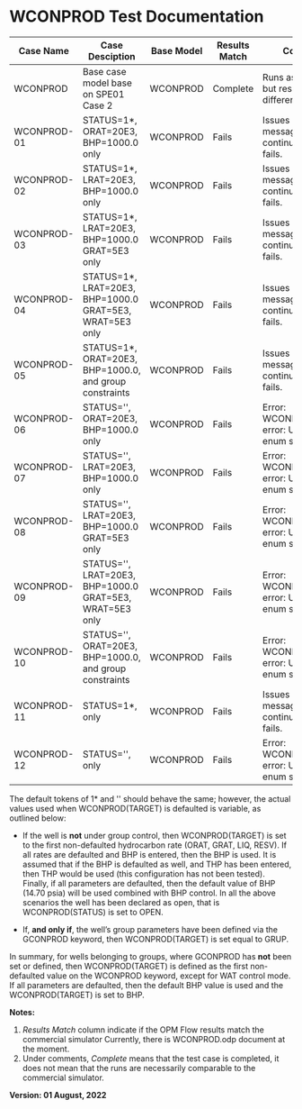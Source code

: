 # WCONPROD Test Documentation

Case Name  | Case Desciption                                          | Base Model | Results<br />Match | Comments |
---------  | -----------------------------                            | ---------- | ------- | ------------------------------------- |
WCONPROD   | Base case model base on SPE01 Case 2                     | WCONPROD   | Complete| Runs as expected, but results are different.
WCONPROD-01| STATUS=1*, ORAT=20E3, BHP=1000.0 only                    | WCONPROD   | Fails   | Issues error message and continues, but then fails. 
WCONPROD-02| STATUS=1*, LRAT=20E3, BHP=1000.0 only                    | WCONPROD   | Fails   | Issues error message and continues, but then fails.
WCONPROD-03| STATUS=1*, LRAT=20E3, BHP=1000.0 GRAT=5E3 only           | WCONPROD   | Fails   | Issues error message and continues, but then fails. 
WCONPROD-04| STATUS=1*, LRAT=20E3, BHP=1000.0 GRAT=5E3, WRAT=5E3 only | WCONPROD   | Fails   | Issues error message and continues, but then fails. 
WCONPROD-05| STATUS=1*, ORAT=20E3, BHP=1000.0, and group constraints  | WCONPROD   | Fails   | Issues error message and continues, but then fails.
WCONPROD-06| STATUS='', ORAT=20E3, BHP=1000.0 only                    | WCONPROD   | Fails   | Error: WCONPROD,Internal error: Unknown enum state string
WCONPROD-07| STATUS='', LRAT=20E3, BHP=1000.0 only                    | WCONPROD   | Fails   | Error: WCONPROD,Internal error: Unknown enum state string
WCONPROD-08| STATUS='', LRAT=20E3, BHP=1000.0 GRAT=5E3 only           | WCONPROD   | Fails   | Error: WCONPROD,Internal error: Unknown enum state string
WCONPROD-09| STATUS='', LRAT=20E3, BHP=1000.0 GRAT=5E3, WRAT=5E3 only | WCONPROD   | Fails   | Error: WCONPROD,Internal error: Unknown enum state string
WCONPROD-10| STATUS='', ORAT=20E3, BHP=1000.0, and group constraints  | WCONPROD   | Fails   | Error: WCONPROD,Internal error: Unknown enum state string
WCONPROD-11| STATUS=1*, only                                          | WCONPROD   | Fails   | Issues error message and continues, but then fails. 
WCONPROD-12| STATUS='', only                                          | WCONPROD   | Fails   | Error: WCONPROD,Internal error: Unknown enum state string
   
The default tokens of 1* and '' should behave the same; however, the actual values used when WCONPROD(TARGET) is defaulted is variable, as outlined below:

*   If the well is **not** under group control, then WCONPROD(TARGET) is set to the first non-defaulted hydrocarbon rate (ORAT, GRAT, LIQ, RESV). 
    If all rates are defaulted and BHP is entered, then the BHP is used. It is assumed that if the BHP is defaulted as well, and THP has been entered, 
    then THP would be used (this configuration has not been tested). Finally, if all parameters are defaulted, then the default value of BHP (14.70 psia) 
    will be used combined with BHP control.
    In all the above scenarios the well has been declared as open, that is WCONPROD(STATUS) is set to OPEN.

*   If, **and only if**, the well’s group parameters have been defined via the GCONPROD keyword, then WCONPROD(TARGET) is set equal to GRUP.  

In summary, for wells belonging to groups, where GCONPROD has **not** been set or defined, then WCONPROD(TARGET) is defined as the first non-defaulted value on the WCONPROD keyword,
except for WAT control mode. If all parameters are defaulted, then the default BHP value is used and the WCONPROD(TARGET) is set to BHP.
 
**Notes:** 

1.   _Results Match_ column indicate if the OPM Flow results match the commercial simulator Currently, there is WCONPROD.odp document at the moment.
2.   Under comments, _Complete_ means that the test case is completed, it does not mean that the runs are necessarily comparable to the commercial simulator.


**Version: 01 August, 2022**
                                        